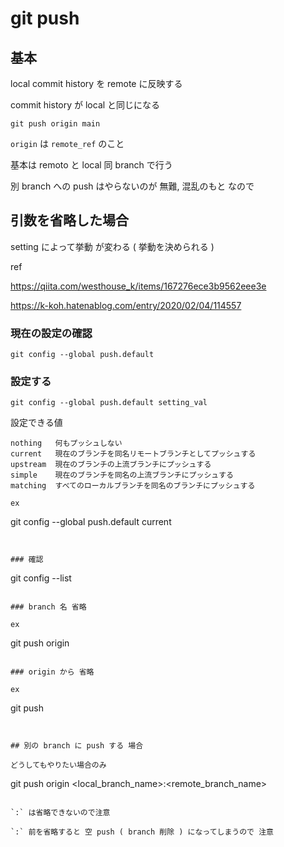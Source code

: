 
# git push


## 基本

local commit history を remote に反映する

commit history が local と同じになる

```
git push origin main
```

`origin` は `remote_ref` のこと



基本は remoto と local 同 branch で行う

別 branch への push はやらないのが 無難,
混乱のもと なので


## 引数を省略した場合

setting によって挙動 が変わる
( 挙動を決められる )

ref

https://qiita.com/westhouse_k/items/167276ece3b9562eee3e

https://k-koh.hatenablog.com/entry/2020/02/04/114557


### 現在の設定の確認

```
git config --global push.default
```

### 設定する

```
git config --global push.default setting_val
```

設定できる値

```
nothing   何もプッシュしない
current   現在のブランチを同名リモートブランチとしてプッシュする
upstream  現在のブランチの上流ブランチにプッシュする
simple    現在のブランチを同名の上流ブランチにプッシュする
matching  すべてのローカルブランチを同名のブランチにプッシュする

ex

```
git config --global push.default current
```


### 確認

```
git config --list
```

### branch 名 省略

ex

```
git push origin
```

### origin から 省略

ex

```
git push
```


## 別の branch に push する 場合

どうしてもやりたい場合のみ

```
git push origin <local_branch_name>:<remote_branch_name>
```

`:` は省略できないので注意

`:` 前を省略すると 空 push ( branch 削除 ) になってしまうので 注意



